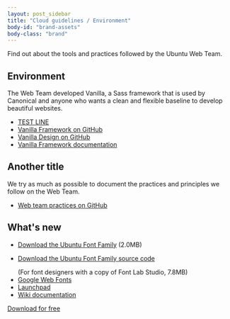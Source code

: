 ```yaml
---
layout: post_sidebar
title: "Cloud guidelines / Environment"
body-id: "brand-assets"
body-class: "brand"
---
```

<div class="p-strip is-shallow">
	<div class="row">
	  <div class="col-8">
	    <p>Find out about the tools and practices followed by the Ubuntu Web Team.</p>
	    <h2 id="our-sass-framework">Environment</h2>
	    <p>The Web Team developed Vanilla, a Sass framework that is used by Canonical and anyone who wants a clean and flexible baseline to develop beautiful websites.</p>
	    <ul class="p-list">
	      <li class="p-list__item is-ticked"><a href="https://github.com/vanilla-framework/vanilla-framework">TEST LINE</a></li>
	      <li class="p-list__item is-ticked"><a href="https://github.com/vanilla-framework/vanilla-framework">Vanilla Framework on GitHub</a></li>
	      <li class="p-list__item is-ticked"><a href="https://github.com/ubuntudesign/vanilla-design">Vanilla Design on GitHub</a></li>
	      <li class="p-list__item is-ticked"><a href="https://docs.vanillaframework.io/">Vanilla Framework documentation</a></li>
	    </ul>
	  </div>
	</div>
</div>

<div class="p-strip is-bordered">
  <div class="row">
    <div class="col-8">
      <h2 id="our-work-practices">Another title</h2>
      <p>We try as much as possible to document the practices and principles we follow on the Web Team.</p>
      <ul class="p-list">
        <li class="p-list__item is-ticked"><a href="https://github.com/ubuntudesign/webteam-practices">Web team practices on GitHub</a></li>
      </ul>
    </div>
  </div>
</div>

<div class="p-strip">
  <div class="row">
    <div class="col-8">
      <h2>What's new</h2>
      <ul class="p-list--divided">
        <li class="p-list__item"><a href="https://assets.ubuntu.com/v1/fad7939b-ubuntu-font-family-0.83.zip" class="p-link--external">Download the Ubuntu Font Family</a> (2.0MB)</li>
        <li class="p-list__item"><p><a href="https://assets.ubuntu.com/v1/4cd05122-ubuntu-font-family-sources_0.83.orig.tar.gz" class="p-link--external">Download the Ubuntu Font Family source code</a></p> (For font designers with a copy of Font Lab Studio, 7.8MB)</li>
        <li class="p-list__item"><a href="https://fonts.google.com/?query=Ubuntu" class="p-link--external">Google Web Fonts</a></li>
        <li class="p-list__item"><a href="http://launchpad.net/ubuntu-font-family" class="p-link--external">Launchpad</a></li>
        <li class="p-list__item"><a href="http://wiki.ubuntu.com/Ubuntu_Font_Family" class="p-link--external">Wiki documentation</a></li>
      </ul>
      <p><a href="https://assets.ubuntu.com/v1/fad7939b-ubuntu-font-family-0.83.zip" class="p-button--brand">Download for free</a></p>
    </div>
  </div>
</div>

